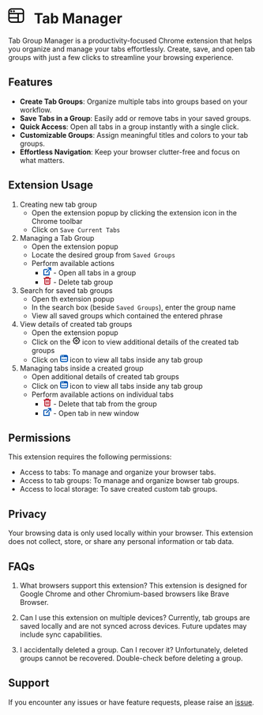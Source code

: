 # ![](icons/icon32.png) &nbsp; Tab Manager

Tab Group Manager is a productivity-focused Chrome extension that helps you organize and manage your tabs effortlessly. Create, save, and open tab groups with just a few clicks to streamline your browsing experience.

## Features
- **Create Tab Groups**: Organize multiple tabs into groups based on your workflow.
- **Save Tabs in a Group**: Easily add or remove tabs in your saved groups.
- **Quick Access**: Open all tabs in a group instantly with a single click.
- **Customizable Groups**: Assign meaningful titles and colors to your tab groups.
- **Effortless Navigation**: Keep your browser clutter-free and focus on what matters.

## Extension Usage
1. Creating new tab group
	- Open the extension popup by clicking the extension icon in the Chrome toolbar
	- Click on `Save Current Tabs`
2. Managing a Tab Group
	- Open the extension popup
	- Locate the desired group from `Saved Groups`
	- Perform available actions
		- ![](icons/open-blue.png) - Open all tabs in a group
		- ![](icons/delete-red.png) - Delete tab group
3. Search for saved tab groups
	- Open th extension popup
	- In the search box (beside `Saved Groups`), enter the group name
	- View all saved groups which contained the entered phrase
4. View details of created tab groups
	- Open the extension popup
	- Click on the ![](icons/settings.png) icon to view additional details of the created tab groups
	- Click on ![](icons/tabs-blue.png) icon to view all tabs inside any tab group
5. Managing tabs inside a created group
	- Open additional details of created tab groups
	- Click on ![](icons/tabs-blue.png) icon to view all tabs inside any tab group
	- Perform available actions on individual tabs
		- ![](icons/delete-red.png) - Delete that tab from the group
		- ![](icons/open-blue.png) - Open tab in new window

## Permissions
This extension requires the following permissions:
- Access to tabs: To manage and organize your browser tabs.
- Access to tab groups: To manage and organize bowser tab groups.
- Access to local storage: To save created custom tab groups.

## Privacy
Your browsing data is only used locally within your browser. This extension does not collect, store, or share any personal information or tab data.

## FAQs
1. What browsers support this extension?
This extension is designed for Google Chrome and other Chromium-based browsers like Brave Browser.

2. Can I use this extension on multiple devices?
Currently, tab groups are saved locally and are not synced across devices. Future updates may include sync capabilities.

3. I accidentally deleted a group. Can I recover it?
Unfortunately, deleted groups cannot be recovered. Double-check before deleting a group.

## Support
If you encounter any issues or have feature requests, please raise an [issue](https://github.com/Manish-98/TabManager/issues/new/choose).